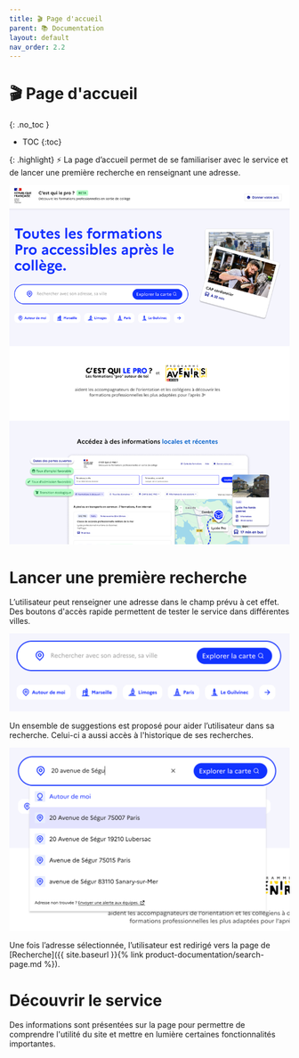 ```yaml
---
title: 🎬 Page d'accueil
parent: 📚 Documentation
layout: default
nav_order: 2.2
---
```


# 🎬 Page d'accueil
{: .no_toc }

- TOC
{:toc}

{: .highlight}
⚡️ La page d’accueil permet de se familiariser avec le service et de lancer une première recherche en renseignant une adresse.

![Aperçu de la page d'accueil](home-overview.png)

# Lancer une première recherche

L’utilisateur peut renseigner une adresse dans le champ prévu à cet effet. Des boutons d'accès rapide permettent de tester le service dans différentes villes.

![Champ de recherche](home-search-field.png)

Un ensemble de suggestions est proposé pour aider l’utilisateur dans sa recherche. Celui-ci a aussi accès à l'historique de ses recherches.

![Suggestions](home-autocomplete.png)

Une fois l’adresse sélectionnée, l’utilisateur est redirigé vers la page de [Recherche]({{ site.baseurl }}{% link product-documentation/search-page.md %}). 

# Découvrir le service

Des informations sont présentées sur la page pour permettre de comprendre l'utilité du site et mettre en lumière certaines fonctionnalités importantes.